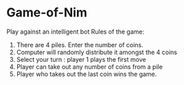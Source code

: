 ﻿# Game-of-Nim
Play against an intelligent bot
Rules of the game:
1. There are 4 piles. Enter the number of coins.
2. Computer will randomly distribute it amongst the 4 coins
3. Select your turn : player 1 plays the first move
4. Player can take out any number of coins from a pile
5. Player who takes out the last coin wins the game.
